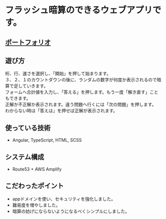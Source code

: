 # フラッシュ暗算のできるウェブアプリです。

## [ポートフォリオ](https://flashcount.app)

## 遊び方
桁、行、速さを選択し、「開始」を押して始まります。<br>
３、２、１のカウントダウンの後に、ランダムの数字が何度か表示されるので暗算で足していきます。<br>
フォームへ合計値を入力し、「答える」を押します。もう一度「解き直す」こともできます。<br>
正解か不正解か表示されます。違う問題へ行くには「次の問題」を押します。<br>
わからない時は「答えは」を押せば正解が表示されます。<br>

## 使っている技術
- Angular, TypeScript, HTML, SCSS

## システム構成
- Route53 + AWS Amplify

## こだわったポイント
- appドメインを使い、セキュリティを強化しました。
- 難易度を増やしました。
- 暗算の妨げにならないようになるべくシンプルにしました。
